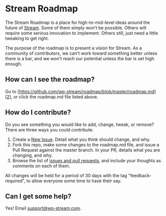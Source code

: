 # Stream Roadmap

The Stream Roadmap is a place for high-to-mid-level ideas around the future of [Stream][1]. Some of them simply won't be possible. Others will require some serious innovation to implement. Others still, just need a little tweaking to get right.

The purpose of the roadmap is to present a vision for Stream. As a community of contributors, we can't work toward something better unless there is a bar, and we won't reach our potential unless the bar is set high enough.

## How can I see the roadmap?

Go to [https://github.com/wp-stream/roadmap/blob/master/roadmap.md][2], or click the roadmap.md file listed above.

## How do I contribute?

Do you see something you would like to add, change, tweak, or remove? There are three ways you could contribute.

1. Create a [New Issue][3]. Detail what you think should change, and why.
2. Fork this repo, make some changes to the roadmap.md file, and issue a Pull Request against the master branch. In your PR, details what you are changing, and why.
3. Browse the list of [issues and pull requests][4], and include your thoughts as comments on each of them.

All changes will be held for a period of 30 days with the tag "feedback-required", to allow everyone some time to have their say.

## Can I get some help?

Yes! Email [support@wp-stream.com][5].

[1]:	http://wp-stream.com
[2]:	https://github.com/wp-stream/roadmap/blob/master/roadmap.md
[3]:	https://github.com/wp-stream/roadmap/issues/new
[4]:	https://github.com/wp-stream/roadmap/issues
[5]:	support@wp-stream.com

